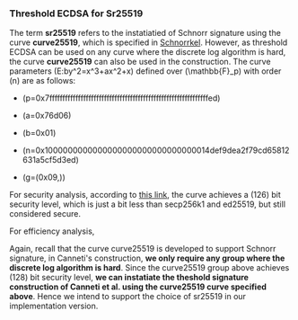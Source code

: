 
### Threshold ECDSA for Sr25519


The term **sr25519** refers to the instatiatied of Schnorr signature using the curve **curve25519**, which is specified in [Schnorrkel](https://github.com/w3f/schnorrkel). However, as threshold ECDSA can be used on any curve where the discrete log algorithm is hard, the curve **curve25519** can also be used in the construction. The curve parameters \(E:by^2=x^3+ax^2+x\) defined over \(\mathbb{F}_p\) with order \(n\) are as follows:

- \(p=0x7fffffffffffffffffffffffffffffffffffffffffffffffffffffffffffffed\)

- \(a=0x76d06\)

- \(b=0x01\)

- \(n=0x1000000000000000000000000000000014def9dea2f79cd65812631a5cf5d3ed\)

- \(g=(0x09,)\)

 For security analysis, according to [this link](./http://safecurves.cr.yp.to/rho.html), the curve achieves a \(126\) bit security level, which is just a bit less than secp256k1 and ed25519, but still considered secure. 

 For efficiency analysis, 
 
 Again, recall that the curve curve25519 is developed to support Schnorr signature, in Canneti's construction, **we only require any group where the discrete log algorithm is hard**. Since the curve25519 group above achieves \(128\) bit security level, **we can instatiate the theshold signature construction of Canneti et al. using the curve25519 curve specified above**. Hence we intend to support the choice of sr25519 in our implementation version.